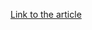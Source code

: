 [Link to the article](https://www.akamai.com/blog/security/2024/apr/keytrap-highlights-need-enduring-dns-defenses-service-providers)
